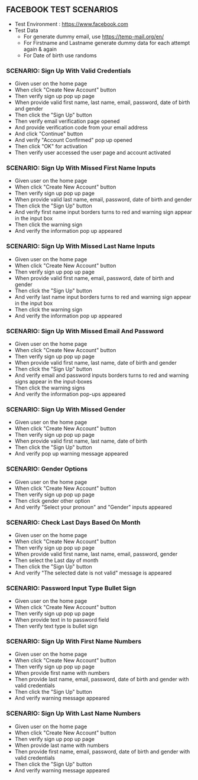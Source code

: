 ## FACEBOOK TEST SCENARIOS

* Test Environment : https://www.facebook.com
* Test Data 
  * For generate dummy email, use https://temp-mail.org/en/
  * For Firstname and Lastname generate dummy data for each attempt again & again
  * For Date of birth use randoms

### SCENARIO: Sign Up With Valid Credentials
* Given user on the home page
* When click "Create New Account" button
* Then verify sign up pop up page
* When provide valid first name, last name, email, password, date of birth and gender
* Then click the "Sign Up" button
* Then verify email verification page opened
* And provide verification code from your email address
* And click "Continue" button
* And verify "Account Confirmed" pop up opened
* Then click "OK" for activation
* Then verify user accessed the user page and account activated

### SCENARIO: Sign Up With Missed First Name Inputs
* Given user on the home page
* When click "Create New Account" button
* Then verify sign up pop up page
* When provide valid last name, email, password, date of birth and gender
* Then click the "Sign Up" button
* And verify first name input borders turns to red and warning sign appear in the input box
* Then click the warning sign
* And verify the information pop up appeared

### SCENARIO: Sign Up With Missed Last Name Inputs
* Given user on the home page
* When click "Create New Account" button
* Then verify sign up pop up page
* When provide valid first name, email, password, date of birth and gender
* Then click the "Sign Up" button
* And verify last name input borders turns to red and warning sign appear in the input box
* Then click the warning sign
* And verify the information pop up appeared

### SCENARIO: Sign Up With Missed Email And Password
* Given user on the home page
* When click "Create New Account" button
* Then verify sign up pop up page
* When provide valid first name, last name, date of birth and gender
* Then click the "Sign Up" button
* And verify email and password inputs borders turns to red and warning signs appear in the input-boxes
* Then click the warning signs
* And verify the information pop-ups appeared

### SCENARIO: Sign Up With Missed Gender
* Given user on the home page
* When click "Create New Account" button
* Then verify sign up pop up page
* When provide valid first name, last name, date of birth
* Then click the "Sign Up" button
* And verify pop up warning message appeared

### SCENARIO: Gender Options
* Given user on the home page
* When click "Create New Account" button
* Then verify sign up pop up page
* Then click gender other option
* And verify "Select your pronoun" and "Gender" inputs appeared

### SCENARIO: Check Last Days Based On Month
* Given user on the home page
* When click "Create New Account" button
* Then verify sign up pop up page
* When provide valid first name, last name, email, password, gender
* Then select the Last day of month
* Then click the "Sign Up" button
* And verify "The selected date is not valid" message is appeared

### SCENARIO: Password Input Type Bullet Sign
* Given user on the home page
* When click "Create New Account" button
* Then verify sign up pop up page
* When provide text in to password field
* Then verify text type is bullet sign

### SCENARIO: Sign Up With First Name Numbers
* Given user on the home page
* When click "Create New Account" button
* Then verify sign up pop up page
* When provide first name with numbers
* Then provide last name, email, password, date of birth and gender with valid credentials
* Then click the "Sign Up" button
* And verify warning message appeared

### SCENARIO: Sign Up With Last Name Numbers
* Given user on the home page
* When click "Create New Account" button
* Then verify sign up pop up page
* When provide last name with numbers
* Then provide first name, email, password, date of birth and gender with valid credentials
* Then click the "Sign Up" button
* And verify warning message appeared